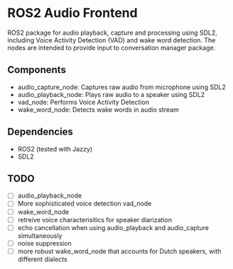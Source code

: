 # ROS2 Audio Frontend
ROS2 package for audio playback, capture and processing using SDL2, including Voice Activity Detection (VAD) and wake word detection.
The nodes are intended to provide input to conversation manager package.

## Components
- audio_capture_node: Captures raw audio from microphone using SDL2
- audio_playback_node: Plays raw audio to a speaker using SDL2
- vad_node: Performs Voice Activity Detection
- wake_word_node: Detects wake words in audio stream

## Dependencies
- ROS2 (tested with Jazzy)
- SDL2

## TODO

- [ ] audio_playback_node
- [ ] More sophisticated voice detection vad_node
- [ ] wake_word_node
- [ ] retreive voice characterisitics for speaker diarization
- [ ] echo cancellation when using audio_playback and audio_capture simultaneously
- [ ] noise suppression
- [ ] more robust wake_word_node that accounts for Dutch speakers, with different dialects 